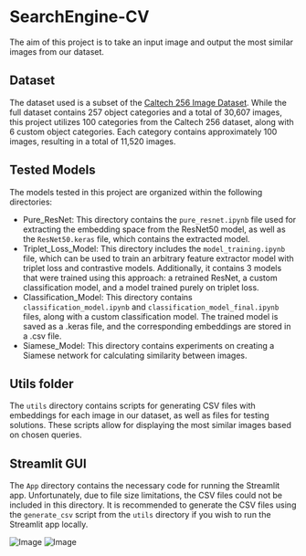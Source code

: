# SearchEngine-CV

The aim of this project is to take an input image and output the most similar images from our dataset.

## Dataset

The dataset used is a subset of the [Caltech 256 Image Dataset](https://www.kaggle.com/datasets/jessicali9530/caltech256/data). While the full dataset contains 257 object categories and a total of 30,607 images, this project utilizes 100 categories from the Caltech 256 dataset, along with 6 custom object categories. Each category contains approximately 100 images, resulting in a total of 11,520 images.

## Tested Models

The models tested in this project are organized within the following directories:

- Pure_ResNet: This directory contains the `pure_resnet.ipynb` file used for extracting the embedding space from the ResNet50 model, as well as the `ResNet50.keras` file, which contains the extracted model.
- Triplet_Loss_Model: This directory includes the `model_training.ipynb` file, which can be used to train an arbitrary feature extractor model with triplet loss and contrastive models. Additionally, it contains 3 models that were trained using this approach: a retrained ResNet, a custom classification model, and a model trained purely on triplet loss.
- Classification_Model: This directory contains `classification_model.ipynb` and `classification_model_final.ipynb` files, along with a custom classification model. The trained model is saved as a .keras file, and the corresponding embeddings are stored in a .csv file.
- Siamese_Model: This directory contains experiments on creating a Siamese network for calculating similarity between images.

## Utils folder

The `utils` directory contains scripts for generating CSV files with embeddings for each image in our dataset, as well as files for testing solutions. These scripts allow for displaying the most similar images based on chosen queries.

## Streamlit GUI

The `App` directory contains the necessary code for running the Streamlit app. Unfortunately, due to file size limitations, the CSV files could not be included in this directory. It is recommended to generate the CSV files using the `generate_csv` script from the `utils` directory if you wish to run the Streamlit app locally.

![Image](https://github.com/user-attachments/assets/8b2db828-b8fa-4c9a-8d6c-c367e0b8dc77)
![Image](https://github.com/user-attachments/assets/4b0d764a-cbca-4187-a3cc-25cf9767872b)

